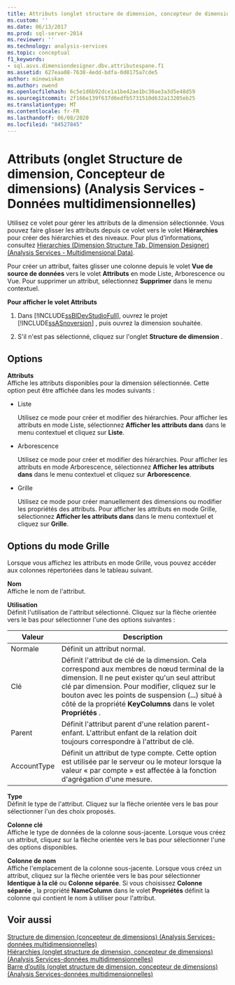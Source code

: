 ```yaml
---
title: Attributs (onglet structure de dimension, concepteur de dimensions) (Analysis Services-données multidimensionnelles) | Microsoft Docs
ms.custom: ''
ms.date: 06/13/2017
ms.prod: sql-server-2014
ms.reviewer: ''
ms.technology: analysis-services
ms.topic: conceptual
f1_keywords:
- sql.asvs.dimensiondesigner.dbv.attributespane.f1
ms.assetid: 627eaa08-7638-4edd-bdfa-0d8175a7cde5
author: minewiskan
ms.author: owend
ms.openlocfilehash: 6c5e1d6b92dce1a1be42ae1bc30ae3a3d5e48d59
ms.sourcegitcommit: 2f166e139f637d6edfb5731510d632a13205eb25
ms.translationtype: MT
ms.contentlocale: fr-FR
ms.lasthandoff: 06/08/2020
ms.locfileid: "84527845"
---
```

# <a name="attributes-dimension-structure-tab-dimension-designer-analysis-services---multidimensional-data"></a>Attributs (onglet Structure de dimension, Concepteur de dimensions) (Analysis Services - Données multidimensionnelles)
  Utilisez ce volet pour gérer les attributs de la dimension sélectionnée. Vous pouvez faire glisser les attributs depuis ce volet vers le volet **Hiérarchies** pour créer des hiérarchies et des niveaux. Pour plus d’informations, consultez [Hierarchies &#40;Dimension Structure Tab, Dimension Designer&#41; &#40;Analysis Services - Multidimensional Data&#41;](hierarchies-dimension-designer-analysis-services-multidimensional-data.md).  
  
 Pour créer un attribut, faites glisser une colonne depuis le volet **Vue de source de données** vers le volet **Attributs** en mode Liste, Arborescence ou Vue. Pour supprimer un attribut, sélectionnez **Supprimer** dans le menu contextuel.  
  
 **Pour afficher le volet Attributs**  
  
1.  Dans [!INCLUDE[ssBIDevStudioFull](../includes/ssbidevstudiofull-md.md)], ouvrez le projet [!INCLUDE[ssASnoversion](../includes/ssasnoversion-md.md)] , puis ouvrez la dimension souhaitée.  
  
2.  S'il n'est pas sélectionné, cliquez sur l'onglet **Structure de dimension** .  
  
## <a name="options"></a>Options  
 **Attributs**  
 Affiche les attributs disponibles pour la dimension sélectionnée. Cette option peut être affichée dans les modes suivants :  
  
-   Liste  
  
     Utilisez ce mode pour créer et modifier des hiérarchies. Pour afficher les attributs en mode Liste, sélectionnez **Afficher les attributs dans** dans le menu contextuel et cliquez sur **Liste**.  
  
-   Arborescence  
  
     Utilisez ce mode pour créer et modifier des hiérarchies. Pour afficher les attributs en mode Arborescence, sélectionnez **Afficher les attributs dans** dans le menu contextuel et cliquez sur **Arborescence**.  
  
-   Grille  
  
     Utilisez ce mode pour créer manuellement des dimensions ou modifier les propriétés des attributs. Pour afficher les attributs en mode Grille, sélectionnez **Afficher les attributs dans** dans le menu contextuel et cliquez sur **Grille**.  
  
## <a name="grid-mode-options"></a>Options du mode Grille  
 Lorsque vous affichez les attributs en mode Grille, vous pouvez accéder aux colonnes répertoriées dans le tableau suivant.  
  
 **Nom**  
 Affiche le nom de l'attribut.  
  
 **Utilisation**  
 Définit l'utilisation de l'attribut sélectionné. Cliquez sur la flèche orientée vers le bas pour sélectionner l'une des options suivantes :  
  
|Valeur|Description|  
|-----------|-----------------|  
|Normale|Définit un attribut normal.|  
|Clé|Définit l'attribut de clé de la dimension. Cela correspond aux membres de nœud terminal de la dimension. Il ne peut exister qu'un seul attribut clé par dimension. Pour modifier, cliquez sur le bouton avec les points de suspension (**...**) situé à côté de la propriété **KeyColumns** dans le volet **Propriétés** .|  
|Parent|Définit l'attribut parent d'une relation parent-enfant. L'attribut enfant de la relation doit toujours correspondre à l'attribut de clé.|  
|AccountType|Définit un attribut de type compte. Cette option est utilisée par le serveur ou le moteur lorsque la valeur « par compte » est affectée à la fonction d'agrégation d'une mesure.|  
  
 **Type**  
 Définit le type de l'attribut. Cliquez sur la flèche orientée vers le bas pour sélectionner l'un des choix proposés.  
  
 **Colonne clé**  
 Affiche le type de données de la colonne sous-jacente. Lorsque vous créez un attribut, cliquez sur la flèche orientée vers le bas pour sélectionner l'une des options disponibles.  
  
 **Colonne de nom**  
 Affiche l'emplacement de la colonne sous-jacente. Lorsque vous créez un attribut, cliquez sur la flèche orientée vers le bas pour sélectionner **Identique à la clé** ou **Colonne séparée**. Si vous choisissez **Colonne séparée** , la propriété **NameColumn** dans le volet **Propriétés** définit la colonne qui contient le nom à utiliser pour l'attribut.  
  
## <a name="see-also"></a>Voir aussi  
 [Structure de dimension &#40;concepteur de dimensions&#41; &#40;Analysis Services-données multidimensionnelles&#41;](dimension-structure-dimension-designer-analysis-services-multidimensional-data.md)   
 [Hiérarchies &#40;onglet structure de dimension, concepteur de dimensions&#41; &#40;Analysis Services-données multidimensionnelles&#41;](hierarchies-dimension-designer-analysis-services-multidimensional-data.md)   
 [Barre d’outils &#40;onglet structure de dimension, concepteur de dimensions&#41; &#40;Analysis Services-données multidimensionnelles&#41;](toolbar-dimension-structure-designer-analysis-services-multidimensional-data.md)  
  
  

